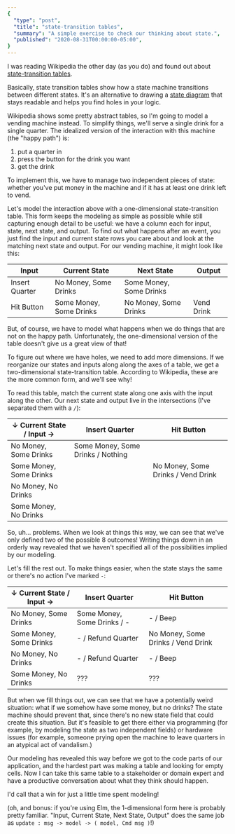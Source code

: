 ```yaml
---
{
  "type": "post",
  "title": "state-transition tables",
  "summary": "A simple exercise to check our thinking about state.",
  "published": "2020-08-31T00:00:00-05:00",
}
---
```


I was reading Wikipedia the other day (as you do) and found out about [state-transition tables](https://en.wikipedia.org/wiki/State-transition_table).

Basically, state transition tables show how a state machine transitions between different states.
It's an alternative to drawing a [state diagram](https://en.wikipedia.org/wiki/State_diagram) that stays readable and helps you find holes in your logic.

Wikipedia shows some pretty abstract tables, so I'm going to model a vending machine instead.
To simplify things, we'll serve a single drink for a single quarter.
The idealized version of the interaction with this machine (the "happy path") is:

1. put a quarter in
2. press the button for the drink you want
3. get the drink

To implement this, we have to manage two independent pieces of state: whether you've put money in the machine and if it has at least one drink left to vend.

Let's model the interaction above with a one-dimensional state-transition table.
This form keeps the modeling as simple as possible while still capturing enough detail to be useful: we have a column each for input, state, next state, and output.
To find out what happens after an event, you just find the input and current state rows you care about and look at the matching next state and output.
For our vending machine, it might look like this:

| Input          | Current State           | Next State              | Output     |
|----------------|-------------------------|-------------------------|------------|
| Insert Quarter | No Money, Some Drinks   | Some Money, Some Drinks |            |
| Hit Button     | Some Money, Some Drinks | No Money, Some Drinks   | Vend Drink |

But, of course, we have to model what happens when we do things that are not on the happy path.
Unfortunately, the one-dimensional version of the table doesn't give us a great view of that!

To figure out where we have holes, we need to add more dimensions.
If we reorganize our states and inputs along along the axes of a table, we get a two-dimensional state-transition table.
According to Wikipedia, these are the more common form, and we'll see why!

To read this table, match the current state along one axis with the input along the other.
Our next state and output live in the intersections (I've separated them with a `/`):

| ↓ Current State / Input → | Insert Quarter                    | Hit Button                         |
|---------------------------|-----------------------------------|------------------------------------|
| No Money, Some Drinks     | Some Money, Some Drinks / Nothing |                                    |
| Some Money, Some Drinks   |                                   | No Money, Some Drinks / Vend Drink |
| No Money, No Drinks       |                                   |                                    |
| Some Money, No Drinks     |                                   |                                    |

So, uh... problems.
When we look at things this way, we can see that we've only defined two of the possible 8 outcomes!
Writing things down in an orderly way revealed that we haven't specified all of the possibilities implied by our modeling.

Let's fill the rest out.
To make things easier, when the state stays the same or there's no action I've marked `-`:

| ↓ Current State / Input → | Insert Quarter                    | Hit Button                         |
|---------------------------|-----------------------------------|------------------------------------|
| No Money, Some Drinks     | Some Money, Some Drinks / -       | - / Beep                           |
| Some Money, Some Drinks   | - / Refund Quarter                | No Money, Some Drinks / Vend Drink |
| No Money, No Drinks       | - / Refund Quarter                | - / Beep                           |
| Some Money, No Drinks     | ???                               | ???                                |

But when we fill things out, we can see that we have a potentially weird situation: what if we somehow have some money, but no drinks?
The state machine should prevent that, since there's no new state field that could create this situation.
But it's feasible to get there either via programming (for example, by modeling the state as two independent fields) or hardware issues (for example, someone prying open the machine to leave quarters in an atypical act of vandalism.)

Our modeling has revealed this way before we got to the code parts of our application, and the hardest part was making a table and looking for empty cells.
Now I can take this same table to a stakeholder or domain expert and have a productive conversation about what they think should happen.

I'd call that a win for just a little time spent modeling!

(oh, and bonus: if you're using Elm, the 1-dimensional form here is probably pretty familiar.
"Input, Current State, Next State, Output" does the same job as `update : msg -> model -> ( model, Cmd msg )`!)
